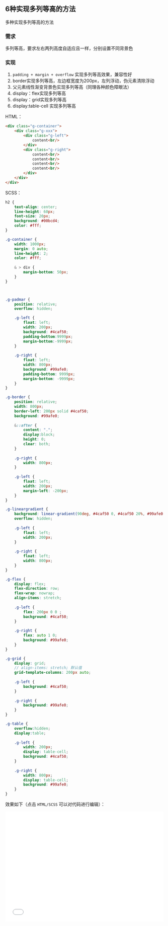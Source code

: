 ## 6种实现多列等高的方法

多种实现多列等高的方法

### 需求

多列等高，要求左右两列高度自适应且一样，分别设置不同背景色

### 实现

1. `padding + margin + overflow` 实现多列等高效果，兼容性好
2.  border实现多列等高，左边框宽度为200px，左列浮动，伪元素清除浮动
3. 父元素线性渐变背景色实现多列等高（同理各种颜色障眼法）
4. display：flex实现多列等高
5. display：grid实现多列等高
6. display:table-cell 实现多列等高

 
HTML：

```html
<div class="g-container">
    <div class="g-xxx">
        <div class="g-left">
            content<br/>
        </div>
        <div class="g-right">
            content<br/>
            content<br/>
            content<br/>
            content<br/>
        </div>
    </div>
</div>
```


SCSS：
```scss
h2 {
    text-align: center;
    line-height: 60px;
    font-size: 20px;
    background: #00bcd4;
    color: #fff;
}

.g-container {
    width: 1000px;
    margin: 0 auto;
    line-height: 2;
    color: #fff;
    
    & > div {
        margin-bottom: 50px;
    }
}



.g-padmar {
    position: relative;
    overflow: hidden;

    .g-left {
        float: left;
        width: 200px;
        background: #4caf50;
        padding-bottom:9999px;
	    margin-bottom:-9999px;
    }
    
    .g-right {
        float: left;
        width: 800px;
        background: #99afe0;
        padding-bottom: 9999px;
        margin-bottom: -9999px;
    }
}

.g-border {
    position: relative;
    width: 800px;
    border-left: 200px solid #4caf50;
    background: #99afe0;
    
    &::after {
        content: ".";
        display:block;
        height: 0;
        clear: both;
    }
    
    .g-right {
        width: 800px;
    }
    
    .g-left {
        float: left;
        width: 200px;
        margin-left: -200px;
    }
}

.g-lineargradient {
    background: linear-gradient(90deg, #4caf50 0, #4caf50 20%, #99afe0 20%, #99afe0);
    overflow: hidden;
    
    .g-left {
        float: left;
        width: 200px;
    }
    
    .g-right {
        float: left;
        width: 800px;
    }
}

.g-flex {
    display: flex;
    flex-direction: row;
    flex-wrap: nowrap;
    align-items: stretch;
    
    .g-left {
        flex: 200px 0 0 ;
        background: #4caf50;
    }
    
    .g-right {
        flex: auto 1 0;
        background: #99afe0;
    } 
}

.g-grid {
    display: grid;
    // align-items: stretch; 默认值
    grid-template-columns: 200px auto;
    
    .g-left {
        background: #4caf50;
    }
    
    .g-right {
        background: #99afe0;
    } 
}

.g-table {
    overflow:hidden;
	display:table;
    
    .g-left {
        width: 200px;
        display: table-cell;
        background: #4caf50;
    }
    
    .g-right {
        width: 800px;
        display: table-cell;
        background: #99afe0;
    } 
}
```

效果如下（点击 `HTML/SCSS` 可以对代码进行编辑）：

<iframe height='350' scrolling='no' title='6种实现多列等高的方法' src='//codepen.io/Chokcoco/embed/bmKzdw/?height=265&theme-id=0&default-tab=result' frameborder='no' allowtransparency='true' allowfullscreen='true' style='width: 100%;'>See the Pen <a href='https://codepen.io/Chokcoco/pen/bmKzdw/'>6种实现多列等高的方法</a> by Chokcoco (<a href='https://codepen.io/Chokcoco'>@Chokcoco</a>) on <a href='https://codepen.io'>CodePen</a>.
</iframe>